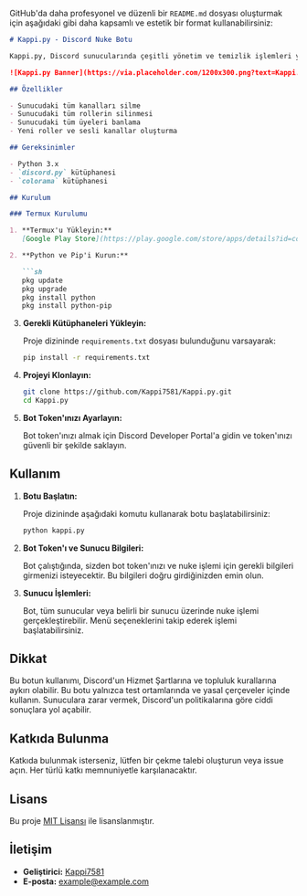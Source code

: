 GitHub'da daha profesyonel ve düzenli bir `README.md` dosyası oluşturmak için aşağıdaki gibi daha kapsamlı ve estetik bir format kullanabilirsiniz:

```markdown
# Kappi.py - Discord Nuke Botu

Kappi.py, Discord sunucularında çeşitli yönetim ve temizlik işlemleri yapabilen bir bot örneğidir. Bu bot, sunuculardaki tüm kanalları ve rolleri silebilir, üyeleri banlayabilir ve yeni roller ile sesli kanallar oluşturabilir.

![Kappi.py Banner](https://via.placeholder.com/1200x300.png?text=Kappi.py+Banner) <!-- İsteğe bağlı bir banner resmi -->

## Özellikler

- Sunucudaki tüm kanalları silme
- Sunucudaki tüm rollerin silinmesi
- Sunucudaki tüm üyeleri banlama
- Yeni roller ve sesli kanallar oluşturma

## Gereksinimler

- Python 3.x
- `discord.py` kütüphanesi
- `colorama` kütüphanesi

## Kurulum

### Termux Kurulumu

1. **Termux'u Yükleyin:**
   [Google Play Store](https://play.google.com/store/apps/details?id=com.termux) veya [F-Droid](https://f-droid.org/packages/com.termux/) üzerinden Termux'u yükleyin.

2. **Python ve Pip'i Kurun:**

   ```sh
   pkg update
   pkg upgrade
   pkg install python
   pkg install python-pip
   ```

3. **Gerekli Kütüphaneleri Yükleyin:**

   Proje dizininde `requirements.txt` dosyası bulunduğunu varsayarak:

   ```sh
   pip install -r requirements.txt
   ```

4. **Projeyi Klonlayın:**

   ```sh
   git clone https://github.com/Kappi7581/Kappi.py.git
   cd Kappi.py
   ```

5. **Bot Token'ınızı Ayarlayın:**

   Bot token'ınızı almak için Discord Developer Portal'a gidin ve token'ınızı güvenli bir şekilde saklayın.

## Kullanım

1. **Botu Başlatın:**

   Proje dizininde aşağıdaki komutu kullanarak botu başlatabilirsiniz:

   ```sh
   python kappi.py
   ```

2. **Bot Token'ı ve Sunucu Bilgileri:**

   Bot çalıştığında, sizden bot token'ınızı ve nuke işlemi için gerekli bilgileri girmenizi isteyecektir. Bu bilgileri doğru girdiğinizden emin olun.

3. **Sunucu İşlemleri:**

   Bot, tüm sunucular veya belirli bir sunucu üzerinde nuke işlemi gerçekleştirebilir. Menü seçeneklerini takip ederek işlemi başlatabilirsiniz.

## Dikkat

Bu botun kullanımı, Discord'un Hizmet Şartlarına ve topluluk kurallarına aykırı olabilir. Bu botu yalnızca test ortamlarında ve yasal çerçeveler içinde kullanın. Sunuculara zarar vermek, Discord'un politikalarına göre ciddi sonuçlara yol açabilir.

## Katkıda Bulunma

Katkıda bulunmak isterseniz, lütfen bir çekme talebi oluşturun veya issue açın. Her türlü katkı memnuniyetle karşılanacaktır.

## Lisans

Bu proje [MIT Lisansı](LICENSE) ile lisanslanmıştır.

## İletişim

- **Geliştirici:** [Kappi7581](https://github.com/Kappi7581)
- **E-posta:** example@example.com <!-- Gerçek e-posta adresinizi ekleyin -->
```
